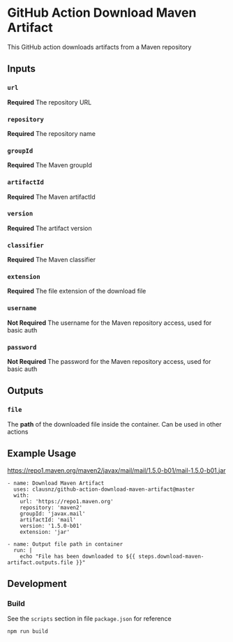 # GitHub Action Download Maven Artifact

This GitHub action downloads artifacts from a Maven repository

## Inputs

### `url`
**Required** The repository URL

### `repository`
**Required** The repository name

### `groupId`
**Required** The Maven groupId

### `artifactId`
**Required** The Maven artifactId

### `version`
**Required** The artifact version

### `classifier`
**Required** The Maven classifier

### `extension`
**Required** The file extension of the download file

### `username`
**Not Required** The username for the Maven repository access, used for basic auth

### `password`
**Not Required** The password for the Maven repository access, used for basic auth

## Outputs

### `file`
The **path** of the downloaded file inside the container. Can be used in other actions

## Example Usage
https://repo1.maven.org/maven2/javax/mail/mail/1.5.0-b01/mail-1.5.0-b01.jar
```
- name: Download Maven Artifact
  uses: clausnz/github-action-download-maven-artifact@master
  with:
    url: 'https://repo1.maven.org'
    repository: 'maven2'
    groupId: 'javax.mail'
    artifactId: 'mail'
    version: '1.5.0-b01'
    extension: 'jar'

- name: Output file path in container
  run: |
    echo "File has been downloaded to ${{ steps.download-maven-artifact.outputs.file }}"
```

## Development

### Build
See the `scripts` section in file `package.json` for reference
```
npm run build
```

